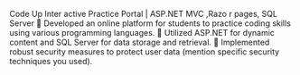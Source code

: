 Code Up Inter active Practice Portal | ASP.NET MVC ,Razo r pages, SQL Server
 Developed an online platform for students to practice coding skills using various programming languages. 
 Utilized ASP.NET for dynamic content and SQL Server for data storage and retrieval.
 Implemented robust security measures to protect user data (mention specific security techniques you used).
